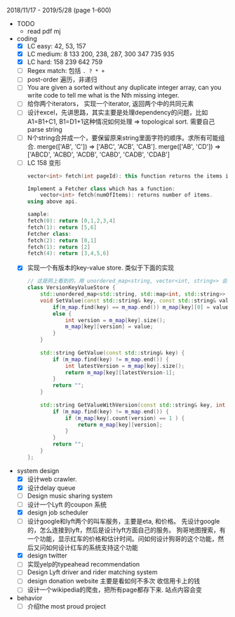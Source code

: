 2018/11/17 - 2019/5/28 (page 1-600)
- TODO
    - read pdf mj
- coding
    - [x] LC easy: 42, 53, 157
    - [x] LC medium: 8 133 200, 238, 287, 300 347 735 935
    - [x] LC hard: 158 239 642 759
    - [ ] Regex match: 包括 `. ? * +`
    - [ ] post-order 遍历，非递归 
    - [ ] You are given a sorted without any duplicate integer array, can you write code to tell me what is the Nth missing integer.
    - [ ] 给你两个iterators， 实现一个iterator, 返回两个中的共同元素
    - [ ] 设计excel，先讲思路，其实主要是处理dependency的问题，比如A1=B1+C1, B1=D1+1这种情况如何处理
        => topological sort. 需要自己 parse string
    - [ ] N个string合并成一个，要保留原来string里面字符的顺序。求所有可能组合. merge(['AB', 'C']) => ['ABC', 'ACB', 'CAB']. merge(['AB', 'CD']) => ['ABCD', 'ACBD', 'ACDB', 'CABD', 'CADB', 'CDAB']
    - [ ] LC 158 变形
        ```cpp
        vector<int> fetch(int pageId): this function returns the items in given page, page size is fixed (say 5).

        Implement a Fetcher class which has a function:
            vector<int> fetch(numOfItems): returns number of items.
        using above api.

        sample:
        fetch(0): return [0,1,2,3,4]
        fetch(1): return [5,6]
        Fetcher class:
        fetch(2): return [0,1]
        fetch(1): return [2]
        fetch(4): return [3,4,5,6]
        ```
    - [x] 实现一个有版本的key-value store. 类似于下面的实现
        ```cpp
        // 这是网上看到的，用 unordered_map<string, vector<int, string>> 会更好一些
        class VersionKeyValueStore {
            std::unordered_map<std::string, std::map<int, std::string>> m_map;
            void SetValue(const std::string& key, const std::string& value) {
                if(m_map.find(key) == m_map.end()) m_map[key][0] = value;
                else {
                    int version = m_map[key].size();
                    m_map[key][version] = value;
                }
            }
            
            std::string GetValue(const std::string& key) {
                if (m_map.find(key) != m_map.end()) {
                    int latestVersion = m_map[key].size();
                    return m_map[key][latestVersion-1];
                }
                return "";
            }
            
            std::string GetValueWithVersion(const std::string& key, int version) {
                if (m_map.find(key) != m_map.end()) {
                    if (m_map[key].count(version) == 1 ) {
                        return m_map[key][version];
                    }
                }
                return "";
            }
        };
        ```   
- system design
    - [x] 设计web crawler.
    - [x] 设计delay queue
    - [ ] Design music sharing system
    - [ ] 设计一个Lyft 的coupon 系统
    - [x] design job scheduler
    - [ ] 设计google和lyft两个的叫车服务，主要是eta, 和价格。 先设计google的，怎么连接到lyft，然后是设计lyft方面自己的服务。
        狗哥地图搜索，有一个功能，显示红车的价格和估计时间。问如何设计狗哥的这个功能，然后又问如何设计红车的系统支持这个功能
    - [x] design twitter
    - [ ] 实现yelp的typeahead recommendation
    - [ ] Design Lyft driver and rider matching system
    - [ ] design donation website
        主要是看如何不多次 收信用卡上的钱
    - [ ] 设计一个wikipedia的爬虫，把所有page都存下来. 站点内容会变
- behavior
    - [ ] 介绍the most proud project
